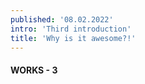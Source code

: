 ```yaml
---
published: '08.02.2022'
intro: 'Third introduction'
title: 'Why is it awesome?!'
---
```


#### WORKS - 3
